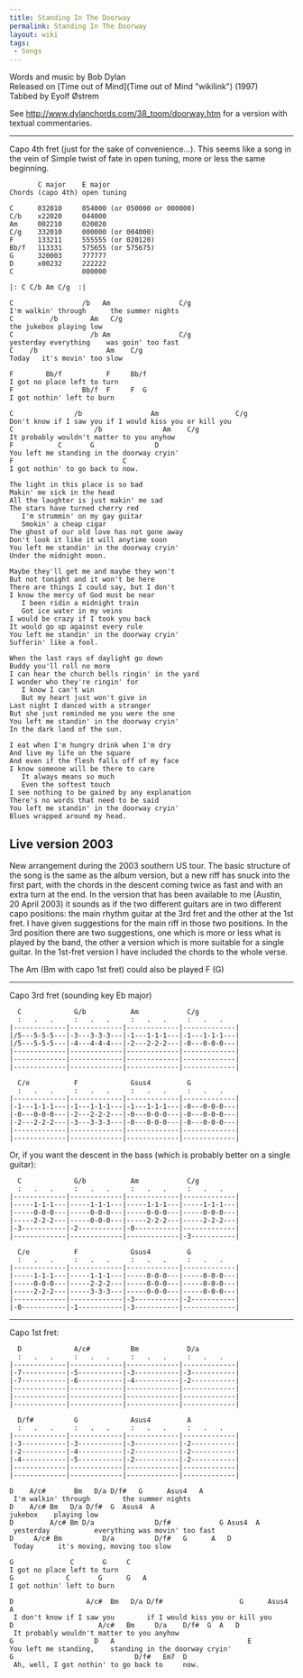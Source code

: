 ```yaml
---
title: Standing In The Doorway
permalink: Standing In The Doorway
layout: wiki
tags:
 - Songs
---
```


Words and music by Bob Dylan  
Released on [Time out of Mind](Time out of Mind "wikilink") (1997)  
Tabbed by Eyolf Østrem

See
[<http://www.dylanchords.com/38_toom/doorway.htm>](http://www.dylanchords.com/38_toom/doorway.htm)
for a version with textual commentaries.

* * * * *

Capo 4th fret (just for the sake of convenience...). This seems like a
song in the vein of Simple twist of fate in open tuning, more or less
the same beginning.

           C major    E major
    Chords (capo 4th) open tuning

    C      032010     054000 (or 050000 or 000000)
    C/b    x22020     044000
    Am     002210     020020
    C/g    332010     000000 (or 004000)
    F      133211     555555 (or 020120)
    Bb/f   113331     575655 (or 575675)
    G      320003     777777
    D      x00232     222222
    C                 000000

    |: C C/b Am C/g  :|

    C                 /b   Am                 C/g
    I'm walkin' through      the summer nights
    C         /b        Am   C/g
    the jukebox playing low
    C                   /b Am                 C/g
    yesterday everything    was goin' too fast
    C    /b                 Am    C/g
    Today   it's movin' too slow

    F        Bb/f           F     Bb/f
    I got no place left to turn
    F                 Bb/f  F     F  G
    I got nothin' left to burn

    C               /b                 Am                   C/g
    Don't know if I saw you if I would kiss you or kill you
    C                    /b               Am    C/g
    It probably wouldn't matter to you anyhow
    F           C       G               D
    You left me standing in the doorway cryin'
    F                           C
    I got nothin' to go back to now.

    The light in this place is so bad
    Makin' me sick in the head
    All the laughter is just makin' me sad
    The stars have turned cherry red
       I'm strummin' on my gay guitar
       Smokin' a cheap cigar
    The ghost of our old love has not gone away
    Don't look it like it will anytime soon
    You left me standin' in the doorway cryin'
    Under the midnight moon.

    Maybe they'll get me and maybe they won't
    But not tonight and it won't be here
    There are things I could say, but I don't
    I know the mercy of God must be near
       I been ridin a midnight train
       Got ice water in my veins
    I would be crazy if I took you back
    It would go up against every rule
    You left me standin' in the doorway cryin'
    Sufferin' like a fool.

    When the last rays of daylight go down
    Buddy you'll roll no more
    I can hear the church bells ringin' in the yard
    I wonder who they're ringin' for
       I know I can't win
       But my heart just won't give in
    Last night I danced with a stranger
    But she just reminded me you were the one
    You left me standin' in the doorway cryin'
    In the dark land of the sun.

    I eat when I'm hungry drink when I'm dry
    And live my life on the square
    And even if the flesh falls off of my face
    I know someone will be there to care
       It always means so much
       Even the softest touch
    I see nothing to be gained by any explanation
    There's no words that need to be said
    You left me standin' in the doorway cryin'
    Blues wrapped around my head.

<h2 class="songversion">
Live version 2003

</h2>
New arrangement during the 2003 southern US tour. The basic structure of
the song is the same as the album version, but a new riff has snuck into
the first part, with the chords in the descent coming twice as fast and
with an extra turn at the end. In the version that has been available to
me (Austin, 20 April 2003) it sounds as if the two different guitars are
in two different capo positions: the main rhythm guitar at the 3rd fret
and the other at the 1st fret. I have given suggestions for the main
riff in those two positions. In the 3rd position there are two
suggestions, one which is more or less what is played by the band, the
other a version which is more suitable for a single guitar. In the
1st-fret version I have included the chords to the whole verse.

The Am (Bm with capo 1st fret) could also be played F (G)

* * * * *

Capo 3rd fret (sounding key Eb major)

      C             G/b           Am            C/g
      :   .   .     :   .   .     :   .   .     :   .   .
    |-------------|-------------|-------------|-------------|
    |/5---5-5-5---|-3---3-3-3---|-1---1-1-1---|-1---1-1-1---|
    |/5---5-5-5---|-4---4-4-4---|-2---2-2-2---|-0---0-0-0---|
    |-------------|-------------|-------------|-------------|
    |-------------|-------------|-------------|-------------|
    |-------------|-------------|-------------|-------------|

      C/e           F             Gsus4         G
      :   .   .     :   .   .     :   .   .     :   .   .
    |-------------|-------------|-------------|-------------|
    |-1---1-1-1---|-1---1-1-1---|-1---1-1-1---|-0---0-0-0---|
    |-0---0-0-0---|-2---2-2-2---|-0---0-0-0---|-0---0-0-0---|
    |-2---2-2-2---|-3---3-3-3---|-0---0-0-0---|-0---0-0-0---|
    |-------------|-------------|-------------|-------------|
    |-------------|-------------|-------------|-------------|

Or, if you want the descent in the bass (which is probably better on a
single guitar):

      C             G/b           Am            C/g
      :   .   .     :   .   .     :   .   .     :   .   .
    |-------------|-------------|-------------|-------------|
    |-----1-1-1---|-----1-1-1---|-----1-1-1---|-----1-1-1---|
    |-----0-0-0---|-----0-0-0---|-----0-0-0---|-----0-0-0---|
    |-----2-2-2---|-----0-0-0---|-----2-2-2---|-----2-2-2---|
    |-3-----------|-2-----------|-0-----------|-------------|
    |-------------|-------------|-------------|-3-----------|

      C/e           F             Gsus4         G
      :   .   .     :   .   .     :   .   .     :   .   .
    |-------------|-------------|-------------|-------------|
    |-----1-1-1---|-----1-1-1---|-----0-0-0---|-----0-0-0---|
    |-----0-0-0---|-----2-2-2---|-----0-0-0---|-----0-0-0---|
    |-----2-2-2---|-----3-3-3---|-----0-0-0---|-----0-0-0---|
    |-------------|-------------|-3-----------|-2-----------|
    |-0-----------|-1-----------|-3-----------|-------------|

* * * * *

Capo 1st fret:

      D             A/c#          Bm            D/a
      :   .   .     :   .   .     :   .   .     :   .   .
    |-------------|-------------|-------------|-------------|
    |-7-----------|-5-----------|-3-----------|-3-----------|
    |-7-----------|-6-----------|-4-----------|-2-----------|
    |-------------|-------------|-------------|-------------|
    |-------------|-------------|-------------|-------------|
    |-------------|-------------|-------------|-------------|

      D/f#          G             Asus4         A
      :   .   .     :   .   .     :   .   .     :   .   .
    |-------------|-------------|-------------|-------------|
    |-3-----------|-3-----------|-3-----------|-2-----------|
    |-2-----------|-4-----------|-2-----------|-2-----------|
    |-4-----------|-5-----------|-2-----------|-2-----------|
    |-------------|-------------|-------------|-------------|
    |-------------|-------------|-------------|-------------|

    D    A/c#       Bm   D/a D/f#   G      Asus4   A
     I'm walkin' through        the summer nights
    D    A/c# Bm   D/a D/f#  G  Asus4  A
    jukebox    playing low
    D         A/c# Bm D/a               D/f#            G Asus4  A
     yesterday           everything was movin' too fast
    D     A/c# Bm          D/a          D/f#   G      A   D
     Today      it's moving, moving too slow

    G              C       G     C
    I got no place left to turn
    G             C       G      G   A
    I got nothin' left to burn

    D                  A/c#  Bm   D/a D/f#                   G      Asus4   A
     I don't know if I saw you        if I would kiss you or kill you
    D                     A/c#   Bm     D/a    D/f#  G  A   D
     It probably wouldn't matter to you anyhow
    G                    D   A                                 E
    You left me standing,    standing in the doorway cryin'
    G                              D/f#   Em7  D
     Ah, well, I got nothin' to go back to     now.
